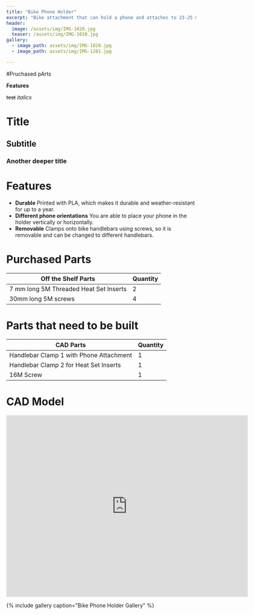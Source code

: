 ```yaml
---
title: "Bike Phone Holder"
excerpt: "Bike attachment that can hold a phone and attaches to 23-25 mm handlebars."
header:
  image: /assets/img/IMG-1020.jpg
  teaser: /assets/img/IMG-1020.jpg
gallery:
  - image_path: assets/img/IMG-1020.jpg
  - image_path: assets/img/IMG-1281.jpg

---
```

#Pruchased pArts 

**Features**

~~test~~
*italics*
# Title
## Subtitle
### Another deeper title

# Features

* **Durable** Printed with PLA, which makes it durable and weather-resistant for up to a year.
* **Different phone orientations** You are able to place your phone in the holder vertically or horizontally.
* **Removable** Clamps onto bike handlebars using screws, so it is removable and can be changed to different handlebars. 

# Purchased Parts 

| Off the Shelf Parts  | Quantity  | 
| ------------- | ------------- | 
| 7 mm long 5M Threaded Heat Set Inserts | 2  | 
| 30mm long 5M screws  | 4  | 

# Parts that need to be built

| CAD Parts  | Quantity  | 
| ------------- | ------------- | 
| Handlebar Clamp 1 with Phone Attachment  | 1  | 
| Handlebar Clamp 2 for Heat Set Inserts| 1  | 
| 16M Screw  | 1  | 

# CAD Model
<iframe src="https://vanderbilt643.autodesk360.com/shares/public/SH512d4QTec90decfa6e382be1ad815d3c5d?mode=embed" width="640" height="480" allowfullscreen="true" webkitallowfullscreen="true" mozallowfullscreen="true"  frameborder="0"></iframe>



{% include gallery caption="Bike Phone Holder Gallery" %}
